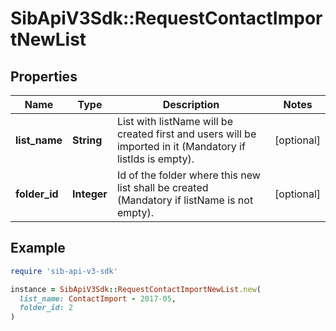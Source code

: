 # SibApiV3Sdk::RequestContactImportNewList

## Properties

| Name | Type | Description | Notes |
| ---- | ---- | ----------- | ----- |
| **list_name** | **String** | List with listName will be created first and users will be imported in it (Mandatory if listIds is empty). | [optional] |
| **folder_id** | **Integer** | Id of the folder where this new list shall be created (Mandatory if listName is not empty). | [optional] |

## Example

```ruby
require 'sib-api-v3-sdk'

instance = SibApiV3Sdk::RequestContactImportNewList.new(
  list_name: ContactImport - 2017-05,
  folder_id: 2
)
```

